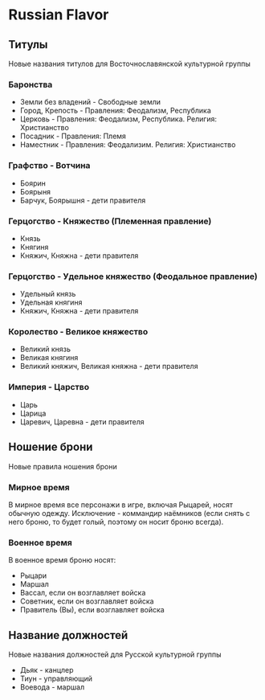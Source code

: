 # Russian Flavor
## Титулы
Новые названия титулов для Восточнославянской культурной группы
### Баронства
- Земли без владений - Свободные земли
- Город, Крепость - Правления: Феодализм, Республика
- Церковь - Правления: Феодализм, Республика. Религия: Христианство
- Посадник - Правления: Племя
- Наместник - Правления: Феодализим. Религия: Христианство

### Графство - Вотчина
- Боярин
- Боярыня
- Барчук, Боярышня - дети правителя

### Герцогство - Княжество (Племенная правление)
- Князь
- Княгиня
- Княжич, Княжна - дети правителя

### Герцогство - Удельное княжество (Феодальное правление)
- Удельный князь
- Удельная княгиня
- Княжич, Княжна - дети правителя

### Королество - Великое княжество
- Великий князь
- Великая княгиня
- Великий княжич, Великая княжна - дети правителя

### Империя - Царство
- Царь
- Царица
- Царевич, Царевна - дети правителя

## Ношение брони
Новые правила ношения брони

### Мирное время
В мирное время все персонажи в игре, включая Рыцарей, носят обычную одежду. Исключение - коммандир наёмников (если снять с него броню, то будет голый, поэтому он носит броню всегда).

### Военное время
В военное время броню носят:
- Рыцари
- Маршал
- Вассал, если он возглавляет войска
- Советник, если он возглавляет войска
- Правитель (Вы), если возглавляет войска

## Название должностей
Новые названия должностей для Русской культурной группы
- Дьяк - канцлер
- Тиун - управляющий
- Воевода - маршал
